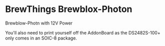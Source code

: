 # BrewThings Brewblox-Photon

Brewblow-Photn with 12V Power

You'll also need to print yourself off the AddonBoard as the DS2482S-100+ only comes in an SOIC-8 package.